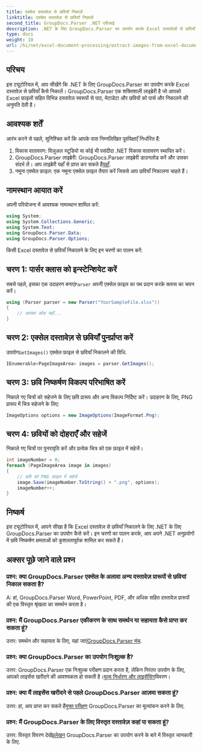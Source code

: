 ```yaml
---
title: एक्सेल दस्तावेज़ से छवियाँ निकालें
linktitle: एक्सेल दस्तावेज़ से छवियाँ निकालें
second_title: GroupDocs.Parser .NET एपीआई
description: .NET के लिए GroupDocs.Parser का उपयोग करके Excel दस्तावेज़ों से छवियाँ निकालने का तरीका जानें। कोड उदाहरणों के साथ चरण-दर-चरण मार्गदर्शिका।
type: docs
weight: 10
url: /hi/net/excel-document-processing/extract-images-from-excel-document/
---
```

## परिचय
इस ट्यूटोरियल में, आप सीखेंगे कि .NET के लिए GroupDocs.Parser का उपयोग करके Excel दस्तावेज़ से छवियाँ कैसे निकालें। GroupDocs.Parser एक शक्तिशाली लाइब्रेरी है जो आपको Excel फ़ाइलों सहित विभिन्न दस्तावेज़ स्वरूपों से पाठ, मेटाडेटा और छवियों को पार्स और निकालने की अनुमति देती है।
## आवश्यक शर्तें
आरंभ करने से पहले, सुनिश्चित करें कि आपके पास निम्नलिखित पूर्वापेक्षाएँ निर्धारित हैं:
1. विकास वातावरण: विज़ुअल स्टूडियो या कोई भी पसंदीदा .NET विकास वातावरण स्थापित करें।
2.  GroupDocs.Parser लाइब्रेरी: GroupDocs.Parser लाइब्रेरी डाउनलोड करें और उसका संदर्भ लें। आप लाइब्रेरी यहाँ से प्राप्त कर सकते हैं[यहाँ](https://releases.groupdocs.com/parser/net/).
3. नमूना एक्सेल फ़ाइल: एक नमूना एक्सेल फ़ाइल तैयार करें जिससे आप छवियाँ निकालना चाहते हैं।
## नामस्थान आयात करें
अपनी परियोजना में आवश्यक नामस्थान शामिल करें:
```csharp
using System;
using System.Collections.Generic;
using System.Text;
using GroupDocs.Parser.Data;
using GroupDocs.Parser.Options;
```
किसी Excel दस्तावेज़ से छवियाँ निकालने के लिए इन चरणों का पालन करें:
## चरण 1: पार्सर क्लास को इन्स्टेन्शियेट करें
 सबसे पहले, इसका एक उदाहरण बनाएं`Parser` अपनी एक्सेल फ़ाइल का पथ प्रदान करके क्लास का चयन करें।
```csharp
using (Parser parser = new Parser("YourSampleFile.xlsx"))
{
    // आपका कोड यहाँ...
}
```
## चरण 2: एक्सेल दस्तावेज़ से छवियाँ पुनर्प्राप्त करें
 उपयोग`GetImages()` एक्सेल फ़ाइल से छवियाँ निकालने की विधि.
```csharp
IEnumerable<PageImageArea> images = parser.GetImages();
```
## चरण 3: छवि निष्कर्षण विकल्प परिभाषित करें
निकाले गए चित्रों को सहेजने के लिए छवि प्रारूप और अन्य विकल्प निर्दिष्ट करें। उदाहरण के लिए, PNG प्रारूप में चित्र सहेजने के लिए:
```csharp
ImageOptions options = new ImageOptions(ImageFormat.Png);
```
## चरण 4: छवियों को दोहराएँ और सहेजें
निकाले गए चित्रों पर पुनरावृति करें और प्रत्येक चित्र को एक फ़ाइल में सहेजें।
```csharp
int imageNumber = 0;
foreach (PageImageArea image in images)
{
    // छवि को PNG फ़ाइल में सहेजें
    image.Save(imageNumber.ToString() + ".png", options);
    imageNumber++;
}
```
## निष्कर्ष
इस ट्यूटोरियल में, आपने सीखा है कि Excel दस्तावेज़ से छवियाँ निकालने के लिए .NET के लिए GroupDocs.Parser का उपयोग कैसे करें। इन चरणों का पालन करके, आप अपने .NET अनुप्रयोगों में छवि निष्कर्षण क्षमताओं को कुशलतापूर्वक शामिल कर सकते हैं।

## अक्सर पूछे जाने वाले प्रश्न
### प्रश्न: क्या GroupDocs.Parser एक्सेल के अलावा अन्य दस्तावेज़ प्रारूपों से छवियां निकाल सकता है?
A: हां, GroupDocs.Parser Word, PowerPoint, PDF, और अधिक सहित दस्तावेज़ प्रारूपों की एक विस्तृत श्रृंखला का समर्थन करता है।
### प्रश्न: मैं GroupDocs.Parser एकीकरण के साथ समर्थन या सहायता कैसे प्राप्त कर सकता हूं?
 उत्तर: समर्थन और सहायता के लिए, यहां जाएं[GroupDocs.Parser मंच](https://forum.groupdocs.com/c/parser/17).
### प्रश्न: क्या GroupDocs.Parser का उपयोग निःशुल्क है?
 उत्तर: GroupDocs.Parser एक निःशुल्क परीक्षण प्रदान करता है, लेकिन निरंतर उपयोग के लिए, आपको लाइसेंस खरीदने की आवश्यकता हो सकती है।[मूल्य निर्धारण और लाइसेंसिंग](https://purchase.groupdocs.com/buy)विवरण।
### प्रश्न: क्या मैं लाइसेंस खरीदने से पहले GroupDocs.Parser आज़मा सकता हूं?
 उत्तर: हां, आप प्राप्त कर सकते हैं[मुफ्त परीक्षण](https://releases.groupdocs.com/) GroupDocs.Parser का मूल्यांकन करने के लिए.
### प्रश्न: मैं GroupDocs.Parser के लिए विस्तृत दस्तावेज़ कहां पा सकता हूं?
 उत्तर: विस्तृत विवरण देखें[प्रलेखन](https://reference.groupdocs.com/parser/net/) GroupDocs.Parser का उपयोग करने के बारे में विस्तृत जानकारी के लिए.